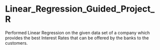 # Linear_Regression_Guided_Project_R
Performed Linear Regression on the given data set of a company which provides the best Interest Rates that can be offered by the banks to the customers.
